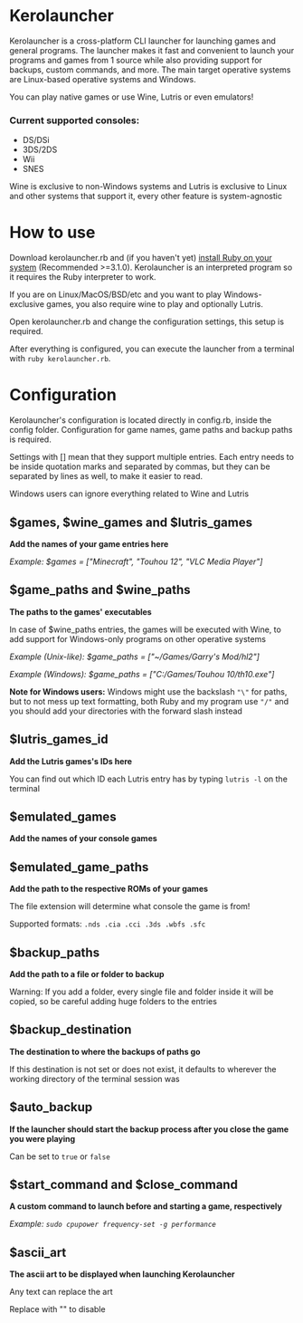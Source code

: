 # Kerolauncher
Kerolauncher is a cross-platform CLI launcher for launching games and general programs. The launcher makes it fast and convenient to launch your programs and games from 1 source while also providing support for backups, custom commands, and more. The main target operative systems are Linux-based operative systems and Windows.

You can play native games or use Wine, Lutris or even emulators!

### Current supported consoles:
* DS/DSi
* 3DS/2DS
* Wii
* SNES

Wine is exclusive to non-Windows systems and Lutris is exclusive to Linux and other systems that support it, every other feature is system-agnostic


# How to use
Download kerolauncher.rb and (if you haven't yet) [install Ruby on your system](https://www.ruby-lang.org/en/) (Recommended >=3.1.0). Kerolauncher is an interpreted program so it requires the Ruby interpreter to work.

If you are on Linux/MacOS/BSD/etc and you want to play Windows-exclusive games, you also require wine to play and optionally Lutris.

Open kerolauncher.rb and change the configuration settings, this setup is required.

After everything is configured, you can execute the launcher from a terminal with ```ruby kerolauncher.rb```.

# Configuration
Kerolauncher's configuration is located directly in config.rb, inside the config folder. Configuration for game names, game paths and backup paths is required.

Settings with [] mean that they support multiple entries. Each entry needs to be inside quotation marks and separated by commas, but they can be separated by lines as well, to make it easier to read.

Windows users can ignore everything related to Wine and Lutris

## $games, $wine_games and $lutris_games
**Add the names of your game entries here**

*Example: $games = ["Minecraft", "Touhou 12", "VLC Media Player"]*

## $game_paths and $wine_paths
**The paths to the games' executables**

In case of $wine_paths entries, the games will be executed with Wine, to add support for Windows-only programs on other operative systems

*Example (Unix-like): $game_paths = ["~/Games/Garry's Mod/hl2"]*

*Example (Windows): $game_paths = ["C:/Games/Touhou 10/th10.exe"]*

**Note for Windows users:** Windows might use the backslash ```"\"``` for paths, but to not mess up text formatting, both Ruby and my program use ```"/"``` and you should add your directories with the forward slash instead 

## $lutris_games_id
**Add the Lutris games's IDs here**

You can find out which ID each Lutris entry has by typing ```lutris -l``` on the terminal

## $emulated_games
**Add the names of your console games**

## $emulated_game_paths
**Add the path to the respective ROMs of your games**

The file extension will determine what console the game is from!

Supported formats: ```.nds .cia .cci .3ds .wbfs .sfc```

## $backup_paths
**Add the path to a file or folder to backup**

Warning: If you add a folder, every single file and folder inside it will be copied, so be careful adding huge folders to the entries

## $backup_destination
**The destination to where the backups of paths go**

If this destination is not set or does not exist, it defaults to wherever the working directory of the terminal session was

## $auto_backup
**If the launcher should start the backup process after you close the game you were playing**

Can be set to ```true``` or ```false```

## $start_command and $close_command
**A custom command to launch before and starting a game, respectively**

*Example: ```sudo cpupower frequency-set -g performance```*

## $ascii_art
**The ascii art to be displayed when launching Kerolauncher** 

Any text can replace the art

Replace with "" to disable
